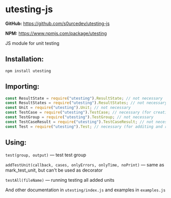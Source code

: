 # utesting-js

**GitHub:** https://github.com/s0urcedev/utesting-js

**NPM:** https://www.npmjs.com/package/utesting

JS module for unit testing

## Installation:

```console
npm install utesting
```

## Importing:

```js
const ResultState = require("utesting").ResultState; // not necessary
const ResultStates = require("utesting").ResultStates; // not necessary
const Unit = require("utesting").Unit; // not necessary
const TestCase = require("utesting").TestCase; // necessary (for creating test cases)
const TestGroup = require("utesting").TestGroup; // not necessary
const TestCaseResult = require("utesting").TestCaseResult; // not necessary
const Test = require("utesting").Test; // necessary (for additing and running testing)
```

## Using:

`test(group, output)` — test test group

`addTestUnit(callback, cases, onlyErrors, onlyTime, noPrint)` — same as mark_test_unit, but can't be used as decorator

`testAll(fileName)` — running testing all added units

And other documentation in `utesting/index.js` and examples in `examples.js`
